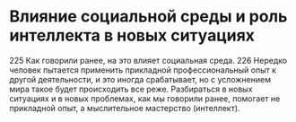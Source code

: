 # Влияние социальной среды и роль интеллекта в новых ситуациях

225 Как говорили ранее, на это влияет социальная среда.
226 Нередко человек пытается применить прикладной профессиональный опыт к другой деятельности, и это иногда срабатывает, но с усложнением мира такое будет происходить все реже. Разбираться в новых ситуациях и в новых проблемах, как мы говорили ранее, помогает не прикладной опыт, а мыслительное мастерство (интеллект).
